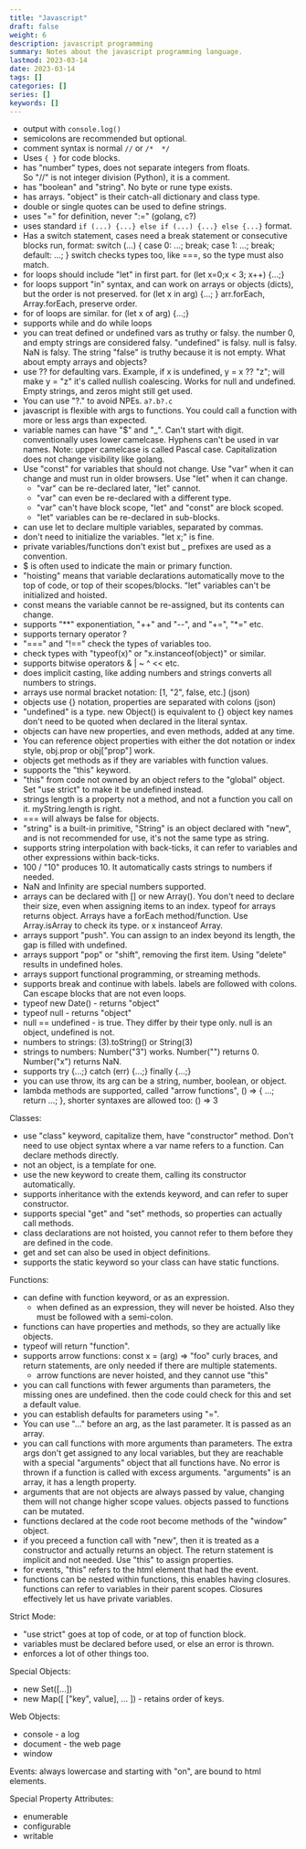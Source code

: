 ```yaml
---
title: "Javascript"
draft: false
weight: 6
description: javascript programming
summary: Notes about the javascript programming language.
lastmod: 2023-03-14
date: 2023-03-14
tags: []
categories: []
series: []
keywords: []
---
```


* output with `console.log()`
* semicolons are recommended but optional.
* comment syntax is normal `//` or `/*  */`
* Uses `{ }` for code blocks.
* has "number" types, does not separate integers from floats.  
  So "//" is not integer division (Python), it is a comment.
* has "boolean" and "string".  No byte or rune type exists.
* has arrays.  "object" is their catch-all dictionary and class type.
* double or single quotes can be used to define strings.
* uses "=" for definition, never ":=" (golang, c?)
* uses standard `if (...) {...} else if (...) {...} else {...}` format.
* Has a switch statement, cases need a break statement or consecutive blocks run, 
  format: switch (...) { case 0: ...; break; case 1: ...; break; default: ...; }
  switch checks types too, like ===, so the type must also match.
* for loops should include "let" in first part.  for (let x=0;x < 3; x++) {...;}
* for loops support "in" syntax, and can work on arrays or objects (dicts),
  but the order is not preserved.  for (let x in arg) {...; }
  arr.forEach, Array.forEach, preserve order.
* for of loops are similar.  for (let x of arg) {...;}
* supports while and do while loops
* you can treat defined or undefined vars as truthy or falsy.
  the number 0, and empty strings are considered falsy.  "undefined" is falsy.
  null is falsy.  NaN is falsy.  The string "false" is truthy because it is not empty.
  What about empty arrays and objects?
* use ?? for defaulting vars.  Example, if x is undefined, y = x ?? "z"; will make y = "z"
  it's called nullish coalescing.  Works for null and undefined.  Empty strings, and zeros 
  might still get used.
* You can use "?." to avoid NPEs.  `a?.b?.c`
* javascript is flexible with args to functions.  You could call a function with 
  more or less args than expected.
* variable names can have "$" and "_".  Can't start with digit.
  conventionally uses lower camelcase.  Hyphens can't be used in var names.
  Note: upper camelcase is called Pascal case.
  Capitalization does not change visibility like golang.
* Use "const" for variables that should not change.  Use "var" when it can
  change and must run in older browsers.  Use "let" when it can change.
  * "var" can be re-declared later, "let" cannot.
  * "var" can even be re-declared with a different type.
  * "var" can't have block scope, "let" and "const" are block scoped.
  * "let" variables can be re-declared in sub-blocks.
* can use let to declare multiple variables, separated by commas.
* don't need to initialize the variables.  "let x;" is fine.
* private variables/functions don't exist but _ prefixes are used as a convention.
* $ is often used to indicate the main or primary function.
* "hoisting" means that variable declarations automatically move to the top of code,
  or top of their scopes/blocks.  "let" variables can't be initialized and hoisted.
* const means the variable cannot be re-assigned, but its contents can change.
* supports "**" exponentiation, "++" and "--", and "+=", "*=" etc.
* supports ternary operator ?
* "===" and "!==" check the types of variables too.
* check types with "typeof(x)" or "x.instanceof(object)" or similar.
* supports bitwise operators & | ~ ^ << etc.
* does implicit casting, like adding numbers and strings converts all numbers to strings.
* arrays use normal bracket notation: [1, "2", false, etc.] (json)
* objects use {} notation, properties are separated with colons (json)
* "undefined" is a type.  new Object() is equivalent to {}
  object key names don't need to be quoted when declared in the literal syntax.
* objects can have new properties, and even methods, added at any time.
* You can reference object properties with either the dot notation or index style, 
  obj.prop or obj["prop"] work.
* objects get methods as if they are variables with function values.
* supports the "this" keyword.
* "this" from code not owned by an object refers to the "global" object.  Set "use strict" to 
  make it be undefined instead.
* strings length is a property not a method, and not a function you call on it.
  myString.length is right.
* === will always be false for objects.
* "string" is a built-in primitive, "String" is an object declared with "new", and is not
  recommended for use, it's not the same type as string.
* supports string interpolation with back-ticks, it can refer to variables and other expressions 
  within back-ticks.
* 100 / "10" produces 10.  It automatically casts strings to numbers if needed.
* NaN and Infinity are special numbers supported.
* arrays can be declared with [] or new Array().  You don't need to declare their size, even
  when assigning items to an index.  typeof for arrays returns object.  Arrays have a 
  forEach method/function.  Use Array.isArray to check its type.  or x instanceof Array.
* arrays support "push".  You can assign to an index beyond its length, the gap is filled with undefined.
* arrays support "pop" or "shift", removing the first item.  Using "delete" results in undefined holes.
* arrays support functional programming, or streaming methods.
* supports break and continue with labels.  labels are followed with colons.  Can escape blocks
  that are not even loops.
* typeof new Date() - returns "object"
* typeof null - returns "object"
* null == undefined - is true.  They differ by their type only.  null is an object, undefined is not.
* numbers to strings: (3).toString() or String(3)
* strings to numbers: Number("3") works.  Number("") returns 0.  Number("x") returns NaN.
* supports try {...;} catch (err) {...;} finally {...;}
* you can use throw, its arg can be a string, number, boolean, or object.
* lambda methods are supported, called "arrow functions", () => { ...; return ...; },
  shorter syntaxes are allowed too: () => 3

Classes:
* use "class" keyword, capitalize them, have "constructor" method.  Don't need to 
  use object syntax where a var name refers to a function.  Can declare methods directly.
* not an object, is a template for one.
* use the new keyword to create them, calling its constructor automatically.
* supports inheritance with the extends keyword, and can refer to super constructor.
* supports special "get" and "set" methods, so properties can actually call methods.  
* class declarations are not hoisted, you cannot refer to them before they are defined
  in the code.
* get and set can also be used in object definitions.
* supports the static keyword so your class can have static functions.

Functions:
* can define with function keyword, or as an expression.  
  * when defined as an expression, they will never be hoisted.  Also they must be 
    followed with a semi-colon.
* functions can have properties and methods, so they are actually like objects.
* typeof will return "function".
* supports arrow functions: const x = (arg) => "foo"
  curly braces, and return statements, are only needed if there are multiple statements.
  * arrow functions are never hoisted, and they cannot use "this"
* you can call functions with fewer arguments than parameters, the missing ones are undefined.
  then the code could check for this and set a default value.
* you can establish defaults for parameters using "=".
* You can use "..." before an arg, as the last parameter.  It is passed as an array.
* you can call functions with more arguments than parameters.  The extra args don't get assigned
  to any local variables, but they are reachable with a special "arguments" object that all
  functions have.  No error is thrown if a function is called with excess arguments.
  "arguments" is an array, it has a length property.
* arguments that are not objects are always passed by value, changing them will not change higher scope values.
  objects passed to functions can be mutated.
* functions declared at the code root become methods of the "window" object.
* if you preceed a function call with "new", then it is treated as a constructor and actually 
  returns an object.  The return statement is implicit and not needed.  Use "this" to assign properties.
* for events, "this" refers to the html element that had the event.
* functions can be nested within functions, this enables having closures.  functions can refer
  to variables in their parent scopes.  Closures effectively let us have private variables.


Strict Mode:
* "use strict" goes at top of code, or at top of function block.
* variables must be declared before used, or else an error is thrown.
* enforces a lot of other things too.

Special Objects:
* new Set([...])
* new Map([ ["key", value], ... ]) - retains order of keys.


Web Objects:
* console - a log
* document - the web page
* window

Events: always lowercase and starting with "on", are bound to html elements.

Special Property Attributes:
* enumerable
* configurable
* writable
